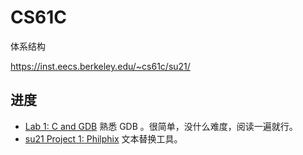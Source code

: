 # CS61C

体系结构

https://inst.eecs.berkeley.edu/~cs61c/su21/


## 进度

* [Lab 1: C and GDB](https://inst.eecs.berkeley.edu/~cs61c/su21/labs/lab01/) 熟悉 GDB 。很简单，没什么难度，阅读一遍就行。
* [su21 Project 1: Philphix](https://inst.eecs.berkeley.edu/~cs61c/su21/projects/proj1/) 文本替换工具。


